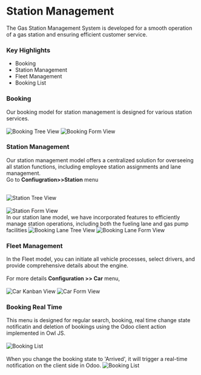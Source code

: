 # Station Management

The Gas Station Management System is developed for a smooth operation of a gas station and 
ensuring efficient customer service.

### **Key Highlights**

- Booking
- Station Management
- Fleet Management
- Booking List

### **Booking**
Our booking model for station management is  designed for various station services.
<br><br>
<img src="img/booking_tree.png" alt="Booking Tree View" style="width: auto;"/>
<img src="img/booking_form.png" alt="Booking Form View" style="width: auto;"/>

### **Station Management**

Our station management model offers a centralized solution for overseeing all station functions, 
including employee station assignments and lane management.<br>Go to **Confiugration>>Station** menu<br><br>

<img src="img/station_tree.png" alt="Station Tree View" style="width: auto;"/>
<br><br>
<img src="img/station_form.png" alt="Station Form View" style="width: auto;"/>
<br> In our station lane model, we have incorporated features to efficiently manage station operations, 
including both the fueling lane and gas pump facilities
<img src="img/lane_tree.png" alt="Booking Lane Tree View" style="width: auto;"/>
<img src="img/lane_form.png" alt="Booking Lane Form View" style="width: auto;"/>

### **Fleet Management**

In the Fleet model, you can initiate all vehicle processes, select drivers, and 
provide comprehensive details about the engine.
<br><br>For more details **Configuration >> Car** menu, <br><br>
<img src="img/kanban_car.png" alt="Car Kanban View" style="width: auto;"/>
<img src="img/car_form.png" alt="Car Form View" style="width: auto;"/>

### **Booking Real Time**
This menu is designed for regular search, booking, real time change state notificatin and deletion of bookings using the Odoo client action implemented in Owl JS.<br><br>
<img src="img/booking_list.png" alt="Booking List" style="width: auto;"/><br><br>
When you change the booking state to 'Arrived', it will trigger a real-time notification on the client side in Odoo.
<img src="img/booking_noti.png" alt="Booking List" style="width: auto;"/>